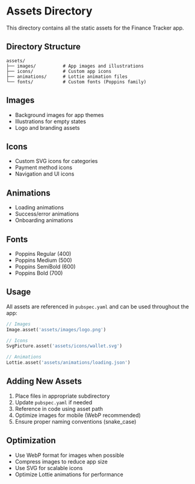 # Assets Directory

This directory contains all the static assets for the Finance Tracker app.

## Directory Structure

```
assets/
├── images/          # App images and illustrations
├── icons/           # Custom app icons
├── animations/      # Lottie animation files
└── fonts/           # Custom fonts (Poppins family)
```

## Images
- Background images for app themes
- Illustrations for empty states
- Logo and branding assets

## Icons
- Custom SVG icons for categories
- Payment method icons
- Navigation and UI icons

## Animations
- Loading animations
- Success/error animations
- Onboarding animations

## Fonts
- Poppins Regular (400)
- Poppins Medium (500)
- Poppins SemiBold (600)
- Poppins Bold (700)

## Usage

All assets are referenced in `pubspec.yaml` and can be used throughout the app:

```dart
// Images
Image.asset('assets/images/logo.png')

// Icons
SvgPicture.asset('assets/icons/wallet.svg')

// Animations
Lottie.asset('assets/animations/loading.json')
```

## Adding New Assets

1. Place files in appropriate subdirectory
2. Update `pubspec.yaml` if needed
3. Reference in code using asset path
4. Optimize images for mobile (WebP recommended)
5. Ensure proper naming conventions (snake_case)

## Optimization

- Use WebP format for images when possible
- Compress images to reduce app size
- Use SVG for scalable icons
- Optimize Lottie animations for performance